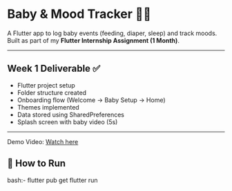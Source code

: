 # Baby & Mood Tracker 👶🍼

A Flutter app to log baby events (feeding, diaper, sleep) and track moods.  
Built as part of my **Flutter Internship Assignment (1 Month)**.

---

##  Week 1 Deliverable ✅
-  Flutter project setup
-  Folder structure created
-  Onboarding flow (Welcome → Baby Setup → Home)
-  Themes implemented
-  Data stored using SharedPreferences
-  Splash screen with baby video (5s)

---

 Demo Video: [Watch here](https://drive.google.com/file/d/1Fd8J4npQOwGCBCC2q6dfE8SEicsEpZNQ/view?usp=drivesdk)

## 🚀 How to Run
 bash:-
flutter pub get
flutter run

